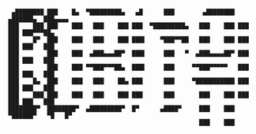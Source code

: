 ```
 ▄████████ ███    █▄  ▀█████████▄   ▄█      ███        ▄████████  ▄██████▄  ███▄▄▄▄   
███    ███ ███    ███   ███    ███ ███  ▀█████████▄   ███    ███ ███    ███ ███▀▀▀██▄ 
███    █▀  ███    ███   ███    ███ ███▌    ▀███▀▀██   ███    ███ ███    ███ ███   ███ 
███        ███    ███  ▄███▄▄▄██▀  ███▌     ███   ▀  ▄███▄▄▄▄██▀ ███    ███ ███   ███ 
███        ███    ███ ▀▀███▀▀▀██▄  ███▌     ███     ▀▀███▀▀▀▀▀   ███    ███ ███   ███ 
███    █▄  ███    ███   ███    ██▄ ███      ███     ▀███████████ ███    ███ ███   ███ 
███    ███ ███    ███   ███    ███ ███      ███       ███    ███ ███    ███ ███   ███ 
████████▀  ████████▀  ▄█████████▀  █▀      ▄████▀     ███    ███  ▀██████▀   ▀█   █▀  
                                                      ███    ███                     
 ```
                                                     
                                                     
                                                     
                                                     
                                                     
